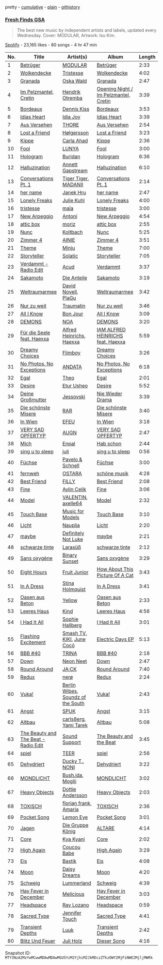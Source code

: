 pretty - [cumulative](/playlists/cumulative/37i9dQZF1DX2ddCYH6QIK5.md) - [plain](/playlists/plain/37i9dQZF1DX2ddCYH6QIK5) - [githistory](https://github.githistory.xyz/mackorone/spotify-playlist-archive/blob/main/playlists/plain/37i9dQZF1DX2ddCYH6QIK5)

### [Fresh Finds GSA](https://open.spotify.com/playlist/37i9dQZF1DX2ddCYH6QIK5)

> The best new music by independent artists and labels, updated every Wednesday\. Cover: MODULAR, Artwork: Isu Kim.

[Spotify](https://open.spotify.com/user/spotify) - 23,165 likes - 80 songs - 4 hr 47 min

| No. | Title | Artist(s) | Album | Length |
|---|---|---|---|---|
| 1 | [Betrüger](https://open.spotify.com/track/1Hdz3hMNCcHG5tkFXkqDJV) | [MODULAR](https://open.spotify.com/artist/1TfeVaGmZZFsee4J1IX1ot) | [Betrüger](https://open.spotify.com/album/7JT9IMasoenURcernB0wsn) | 2:33 |
| 2 | [Wolkendecke](https://open.spotify.com/track/1Z2ehKOEYW7i6Fb1DO7R6d) | [Tristesse](https://open.spotify.com/artist/4Yqf56U0faf6GElLDbmodd) | [Wolkendecke](https://open.spotify.com/album/4QJO7Lt4IDK8voPYyYKp9C) | 4:02 |
| 3 | [Granada](https://open.spotify.com/track/13zaYkkjtliAgZzK4TPC3i) | [Oska Wald](https://open.spotify.com/artist/4wXpbtNWJoFKDrNdpn3GUe) | [Granada](https://open.spotify.com/album/206hIggGHXiI2Svlm6kpAm) | 2:47 |
| 4 | [Im Pelzmantel, Cretin](https://open.spotify.com/track/6aWssJX3FUA6ZKW7DGZclZ) | [Hendrik Otremba](https://open.spotify.com/artist/4zSU3S9mKH0Fm5UVan7Lwq) | [Opening Night / Im Pelzmantel, Cretin](https://open.spotify.com/album/576cpjbkO1qEQIcUNEarDc) | 3:39 |
| 5 | [Bordeaux](https://open.spotify.com/track/0Z9UUmKD3v47decKhZSUtp) | [Dennis Kiss](https://open.spotify.com/artist/4AzVh8oUqLsirDq8DV72Gz) | [Bordeaux](https://open.spotify.com/album/4sj9qc1e4pISGPM9pgZy7U) | 3:53 |
| 6 | [Idias Heart](https://open.spotify.com/track/4VGSdePGb6nT4pSiPcMzWF) | [Idia Joy](https://open.spotify.com/artist/10Fn324oEYLUpy31yF6qdn) | [Idias Heart](https://open.spotify.com/album/3PzXk7BMB0saxqEHoubh5T) | 3:39 |
| 7 | [Aus Versehen](https://open.spotify.com/track/5Cbf6IvCxAVDe30eN8xpSX) | [THORE](https://open.spotify.com/artist/4r4K9z8DHNLLCc8ki4zQlc) | [Aus Versehen](https://open.spotify.com/album/0DKnHfkVsduQ3BqgFUPPeE) | 2:54 |
| 8 | [Lost a Friend](https://open.spotify.com/track/5caXgageFqvA8zELmKN4r7) | [Hølgersson](https://open.spotify.com/artist/2k0bO9lJMRhfgp76EHNNSa) | [Lost a Friend](https://open.spotify.com/album/572V1LjH5twTL1apGbJHHI) | 3:23 |
| 9 | [Kippe](https://open.spotify.com/track/7EEkf0j8wet1TBSclluGGH) | [Carla Ahad](https://open.spotify.com/artist/0ic9BGUoRMQidNxGoet7Ln) | [Kippe](https://open.spotify.com/album/6kbiR8fu64IB1LmGW7S32g) | 2:36 |
| 10 | [Fool](https://open.spotify.com/track/2n6d8M2SdikeId7Q0udvh8) | [LUNYA](https://open.spotify.com/artist/42NbfguO5qr3hJSahHb8kL) | [Fool](https://open.spotify.com/album/1zkgKmKl0xwGctO0NRo0wz) | 3:00 |
| 11 | [Hologram](https://open.spotify.com/track/23df8gbzAWOfsfUbXxQCDb) | [Buridan](https://open.spotify.com/artist/2mOHwtga6C4ES7wkxmmT4g) | [Hologram](https://open.spotify.com/album/7K1AACMxBSSTCoCKbUM8eG) | 6:36 |
| 12 | [Halluzination](https://open.spotify.com/track/2fdDMK5ANWPYHzPlfmvSig) | [Annett Gapstream](https://open.spotify.com/artist/1aRB0SZZ28qswBQ037uYvD) | [Halluzination](https://open.spotify.com/album/5NagXEhakJxCJwWvwiEQFO) | 6:10 |
| 13 | [Conversations Pt\. 1](https://open.spotify.com/track/65ze2N5uaFTZ0nEjPOlHvm) | [Tiger Tiger](https://open.spotify.com/artist/7KzFtKKM85VthpSH8QCvjH), [MADANII](https://open.spotify.com/artist/1RzGXB2manO8IeUxrPSG4f) | [Conversations Pt\. 1](https://open.spotify.com/album/6uqTYt7gVa0okOWbe4gEoq) | 2:14 |
| 14 | [her name](https://open.spotify.com/track/3YT7sk2Q1jL03lKS4Vidjo) | [Janek Hru](https://open.spotify.com/artist/7iLcpwTA6Q4Tq7eKg8qS3D) | [her name](https://open.spotify.com/album/5AVL6HPOgx7inEORmetMXP) | 2:47 |
| 15 | [Lonely Freaks](https://open.spotify.com/track/7txNpEyDrGtHE8f3kcPocs) | [Julie Kuhl](https://open.spotify.com/artist/1JYbVE0e5PZAna9Wf6pp4X) | [Lonely Freaks](https://open.spotify.com/album/6wXVwlibGV8nsKLmBZLCme) | 4:00 |
| 16 | [tristesse](https://open.spotify.com/track/1m5CNvawNLaWC5YBWF0sXQ) | [maïa](https://open.spotify.com/artist/3bcCrzlcDxhgXEsk5sqgmR) | [tristesse](https://open.spotify.com/album/6POvDmme72sKHApHzRqyzS) | 3:00 |
| 17 | [New Arpeggio](https://open.spotify.com/track/66grD2WtFKFiq6ymlfQQGP) | [Antoní](https://open.spotify.com/artist/7jP2bIZ5G2DD3JTgpulrWr) | [New Arpeggio](https://open.spotify.com/album/4kBSnFHk93aa53dcImMetU) | 4:54 |
| 18 | [attic box](https://open.spotify.com/track/3btitHAcDeV6xG5qBFzYBD) | [moriz](https://open.spotify.com/artist/6aUNyuqJyOYhSmq3tCjvG7) | [attic box](https://open.spotify.com/album/29jwmnwgVERjTcrfnk6dxB) | 2:55 |
| 19 | [Nunc](https://open.spotify.com/track/3VXiFyqU64Vi1On5GQo5CG) | [Koltbach](https://open.spotify.com/artist/7Gh2MFtYW3bviFGoult3NI) | [Nunc](https://open.spotify.com/album/4pSe5hlkdmJvaDCeJdMWCv) | 5:25 |
| 20 | [Zimmer 4](https://open.spotify.com/track/0ClAr95oTIz2yx8a1wIEdk) | [AINIE](https://open.spotify.com/artist/4ws7LzBaXuN1H5b8FbLxqS) | [Zimmer 4](https://open.spotify.com/album/0cYDzYxefBdbrAz90EJSoT) | 3:51 |
| 21 | [Theme](https://open.spotify.com/track/072WESirySllVZwIpbtNTY) | [Minju](https://open.spotify.com/artist/7LuJRgbeA8VCUqO0i6VlK6) | [Theme](https://open.spotify.com/album/54LHsjAXVvwCps17wOMGf1) | 7:00 |
| 22 | [Storyteller](https://open.spotify.com/track/2hWkEkHNeR1xCTbNKYWX6D) | [Solatic](https://open.spotify.com/artist/61Lu3t06G6EPp61PovXqfm) | [Storyteller](https://open.spotify.com/album/3A2GoNrK3bQVtZTtFFq3OY) | 7:05 |
| 23 | [Verdammt \- Radio Edit](https://open.spotify.com/track/6B8hCZtANfdTrU4y9P9R5i) | [Acud](https://open.spotify.com/artist/6nkfC5ET7sPeZHTZN5X78N) | [Verdammt](https://open.spotify.com/album/3f9JcIzhjRr3h58sJOt2qT) | 3:37 |
| 24 | [Sakamoto](https://open.spotify.com/track/5NddYTqn8nDxfgxpH2eS3s) | [Die Anteile](https://open.spotify.com/artist/7yFn4E4Lun7lW0hwOr7n0M) | [Sakamoto](https://open.spotify.com/album/7rRfYJuuIh1bGY9wEl62LZ) | 3:19 |
| 25 | [Weltraumarmee](https://open.spotify.com/track/3PjRZwzojOxrgZBjhNW7sz) | [David Novell](https://open.spotify.com/artist/6hPMWScKjeP9uCSYBQwOlt), [PlaGu](https://open.spotify.com/artist/1A3DOlWYUWbm9NQ4fIuXUD) | [Weltraumarmee](https://open.spotify.com/album/0bZKU0cvyL2M4poWpIJq77) | 3:42 |
| 26 | [Nur zu weit](https://open.spotify.com/track/6aIHRl2E7HJ148v0zSE5xq) | [Traumatin](https://open.spotify.com/artist/7a3E1IT2qaGIq6M4cW2NtV) | [Nur zu weit](https://open.spotify.com/album/1kRSNpQb8JDBBH5g4scIg1) | 3:46 |
| 27 | [All I Know](https://open.spotify.com/track/5WCv12YmfSf1j3SoswLryE) | [Bon Jour](https://open.spotify.com/artist/5roPkeVjygRQYcEyCoj4XA) | [All I Know](https://open.spotify.com/album/1pTiNWMK1b1kfL624Q3582) | 3:09 |
| 28 | [DEMONS](https://open.spotify.com/track/1m9esVBIT1EMcKF3hRot6I) | [NOA](https://open.spotify.com/artist/7m9NX0O3pL0wL2DJNCiKOd) | [DEMONS](https://open.spotify.com/album/5QApd87hTqy2Mm8PuHXJpw) | 3:20 |
| 29 | [Für die Seele feat\. Haexxa](https://open.spotify.com/track/2fKUMYknbSWF7WOKwMQUZE) | [Alfred Heinrichs](https://open.spotify.com/artist/6kzCLJOC7MU8mAbhIJNpIo), [Haexxa](https://open.spotify.com/artist/0GY1LiRaEjFG0n8rP8wvrC) | [IAM ALFRED HEINRICHS feat\. Haexxa](https://open.spotify.com/album/1Cr9a95UD5guifadqpth5N) | 5:59 |
| 30 | [Dreamy Choices](https://open.spotify.com/track/69Q1bQjUYgC4EjOdrKmzGG) | [Flimboy](https://open.spotify.com/artist/5EX8UexhWMMxPVU28DzdDb) | [Dreamy Choices](https://open.spotify.com/album/6Sz65Ba0zcJZOcLma5NXnW) | 3:26 |
| 31 | [No Photos, No Exceptions](https://open.spotify.com/track/37v22hAV0P456DgqO2EbzY) | [ANDATA](https://open.spotify.com/artist/4EWtOuG1AiHXvrd9LtEnzQ) | [No Photos, No Exceptions](https://open.spotify.com/album/30kw1sPlIF1YXVcLRb5ENo) | 6:18 |
| 32 | [Egal](https://open.spotify.com/track/7j3TJZmMxQ9BHqRDbmRUbe) | [Theo](https://open.spotify.com/artist/71ZxzZ1l8fkfZGoR1bwDiL) | [Egal](https://open.spotify.com/album/3JgLSTtv3UXYRchu3nY428) | 2:01 |
| 33 | [Desire](https://open.spotify.com/track/7BFEDDCUYqYXnVH5ItVvOo) | [Etur Usheo](https://open.spotify.com/artist/5cHZZkVwn3o4NGj7XJ1Cxg) | [Desire](https://open.spotify.com/album/0T9t94ZmiwFdMybdAi213o) | 5:52 |
| 34 | [Deine Großmutter](https://open.spotify.com/track/30hYXOMkOuMXH1SnQh9Ms6) | [Jessovski](https://open.spotify.com/artist/2XoogShjNMoUmUtzTQ406F) | [Nie Wieder Drama](https://open.spotify.com/album/4egs9wn5oB1RzBzQ1M3jpN) | 3:39 |
| 35 | [Die schönste Misere](https://open.spotify.com/track/4C7Ws7OAAfZq5dYZZ2W9aa) | [RAR](https://open.spotify.com/artist/0ms1soCPtzKiqFMK198lya) | [Die schönste Misere](https://open.spotify.com/album/4cYGjze1LpkmR0IzHVYYHu) | 3:40 |
| 36 | [In Wien](https://open.spotify.com/track/1RYCNpPtO92fmzwhcjIMvc) | [EFEU](https://open.spotify.com/artist/14UJG62vzo0BZqU1x813OC) | [In Wien](https://open.spotify.com/album/23ZN8T8Z3Q4fDEkGeQmxJ0) | 3:18 |
| 37 | [VERY SAD OPFERTYP](https://open.spotify.com/track/78E7hEa5130fVJMwQYCiO3) | [AUGN](https://open.spotify.com/artist/1kgwADR31NnmIwAfqffBo4) | [VERY SAD OPFERTYP](https://open.spotify.com/album/054y1HNR796eDAZsXbEMAn) | 2:47 |
| 38 | [Mich](https://open.spotify.com/track/5fsuJIbKoH7e6U7g7oJ59C) | [Enpal](https://open.spotify.com/artist/4Ntuik2JrTOJV6qM1r6PSv) | [Hab schon](https://open.spotify.com/album/4HDLiYxuYulZULlogWhz7L) | 2:44 |
| 39 | [sing u to sleep](https://open.spotify.com/track/2aWvfZyUsQ7uPuInlRzeD2) | [juli](https://open.spotify.com/artist/5487GXfTBjjtBLxVEC9BbV) | [sing u to sleep](https://open.spotify.com/album/10P0XiTWM9rPe7O67q9jt2) | 0:56 |
| 40 | [Füchse](https://open.spotify.com/track/6pYc06ZDKBe10F1q9jVvaM) | [Pavelo & Schnell](https://open.spotify.com/artist/5oVoWoqOwASa3ln6kTdnD4) | [Füchse](https://open.spotify.com/album/1PrCxyRaSVpGZfbxzXTNL6) | 3:00 |
| 41 | [fernweh](https://open.spotify.com/track/4sqs6lmuuRV2zqZUHTtnfx) | [OSTARA](https://open.spotify.com/artist/2Qg4QCqfUMXW4dxkTRZ14j) | [schöne musik](https://open.spotify.com/album/5fhU9OVOUg7ZEu4Ebo9DHy) | 4:28 |
| 42 | [Best Friend](https://open.spotify.com/track/4T0pOKQQALRNnoitN7offQ) | [FILLY](https://open.spotify.com/artist/78lCJYozxlzWtocLnPKZ0f) | [Best Friend](https://open.spotify.com/album/7mTBGOVnDRaC3yl0ih3CHg) | 2:08 |
| 43 | [Fine](https://open.spotify.com/track/0EnCciz3RqzRsO2KPVSMeT) | [Aylin Celik](https://open.spotify.com/artist/4VXfrQlYdAe5DZ04GQevRa) | [Fine](https://open.spotify.com/album/10dIPnfJKXAspXPBzgTJ1v) | 3:06 |
| 44 | [Model](https://open.spotify.com/track/03v3SoIdJUTyX0IQSOEzdc) | [VALENTIN](https://open.spotify.com/artist/4S0lBY3WbWoZoDtVbKtxBF), [axelle64](https://open.spotify.com/artist/4r5qZBcK3h5bmcalQtXbWB) | [Model](https://open.spotify.com/album/16lYaRj49ot04pViDsSTqf) | 2:32 |
| 45 | [Touch Base](https://open.spotify.com/track/6PGrQOOjHVqollpiX60S5g) | [Music for Models](https://open.spotify.com/artist/3vNfLZNrzaxuAeo6DKcjJM) | [Touch Base](https://open.spotify.com/album/26FaiDcEI2UDwpelJu2Aah) | 3:10 |
| 46 | [Licht](https://open.spotify.com/track/58z9x356iEUiX0huSmQ4ru) | [Nauplia](https://open.spotify.com/artist/2iWLvtf0O9f4Xgwx1ojVTZ) | [Licht](https://open.spotify.com/album/4P5d8zpHAhzXygEOdgbehD) | 2:20 |
| 47 | [maybe](https://open.spotify.com/track/40RUjUCr5WIm3z1U6ARcRC) | [Definitely Not Luke](https://open.spotify.com/artist/4Oxu8bs0EB64KkSBGOLlkt) | [maybe](https://open.spotify.com/album/4uGl8tZGNca1TIReggiwlX) | 2:21 |
| 48 | [schwarze tinte](https://open.spotify.com/track/4IKf2OrL9xVm0Bg5FuOmC7) | [Larasüß](https://open.spotify.com/artist/2cWGRFVeeT6tNcB9FJlKak) | [schwarze tinte](https://open.spotify.com/album/1Rl1vH2nbUx0fZ5JGRsuvj) | 2:12 |
| 49 | [Sans oxygène](https://open.spotify.com/track/0mVCcqZcHUoGAwI7towUJ7) | [Binary Sunset](https://open.spotify.com/artist/6N0OrLKxGISopTNME8rf14) | [Sans oxygène](https://open.spotify.com/album/0BKG6YM0xnmm5vlILohlMV) | 3:29 |
| 50 | [Eight Hours](https://open.spotify.com/track/0G6I2K2DU70tZkrdVZ3hxZ) | [Fruit Junior](https://open.spotify.com/artist/4qNHQ7M4r3z1jEKUyH8NiN) | [How About This Picture Of A Cat](https://open.spotify.com/album/7es9gg8c5hl6lgy7HsgbgU) | 3:43 |
| 51 | [In A Dress](https://open.spotify.com/track/3xFuUawZfrjPdZZR9hJeJd) | [Stina Holmquist](https://open.spotify.com/artist/5PimmrUrpvEgfhh1ZJwmpY) | [In A Dress](https://open.spotify.com/album/6mxuaAsmg4aD2d0b7XXdPN) | 3:41 |
| 52 | [Oasen aus Beton](https://open.spotify.com/track/4FdBzucjtVBglF8SR6kz7l) | [Yellow](https://open.spotify.com/artist/7zjrMyYoQlzR3h32TW6gxZ) | [Oasen aus Beton](https://open.spotify.com/album/2mIiJXegxXcGa8LFIp8URd) | 2:33 |
| 53 | [Leeres Haus](https://open.spotify.com/track/4nsodT0Ifmgjwq2MRidCJv) | [Kind](https://open.spotify.com/artist/17xOXfjwwBku3bnlraoLDI) | [Leeres Haus](https://open.spotify.com/album/5YJYw9FLIixneYORcZPuje) | 4:56 |
| 54 | [I Had It All](https://open.spotify.com/track/0zQIx6PWtZ7PtAFFkNR9LP) | [Sophie Hallberg](https://open.spotify.com/artist/5yXGV9tUS2AkJ8E464zwfF) | [I Had It All](https://open.spotify.com/album/0iDh4uktO7sKTrimguKfRU) | 3:01 |
| 55 | [Flashing Excitement](https://open.spotify.com/track/1nCJHaPHWNcBjwAJxnLdo7) | [Smash TV](https://open.spotify.com/artist/1VUgV5TXOldN4yUTiIjJbP), [KIKI](https://open.spotify.com/artist/2A3UPT7S17kkDFwCKfQ6ez), [June Cocó](https://open.spotify.com/artist/0g3Rqfcl1SIoXRZRF0uAGg) | [Electric Days EP](https://open.spotify.com/album/4bxpcVPORPJpgwvMKixl4a) | 5:13 |
| 56 | [BBB \#40](https://open.spotify.com/track/75UAvAAZnHbKvkrC3kKdfN) | [TRINA](https://open.spotify.com/artist/7hLQp9nd2WwuSd9urqu3pJ) | [BBB \#40](https://open.spotify.com/album/5LuB1rFFATNhE2yKo17Stq) | 2:18 |
| 57 | [Down](https://open.spotify.com/track/5guo8TwbQXq9oxVZIKNm5O) | [Neon Neet](https://open.spotify.com/artist/5GIYsEtFCzSQxFLmBW6Ri0) | [Down](https://open.spotify.com/album/4rFKLD044q352JelD1AARX) | 2:47 |
| 58 | [Round Around](https://open.spotify.com/track/1zPssv4lqLQEm1AawunhoS) | [JA:CK](https://open.spotify.com/artist/33roiDwMgXEydzvBwn9NR7) | [Round Around](https://open.spotify.com/album/5zimKf9QPGPHWY6bpz4CDp) | 7:40 |
| 59 | [Redux](https://open.spotify.com/track/75DXlX1UhXLaCL8266arxL) | [nerø](https://open.spotify.com/artist/4NTzAb63RDT3yUcOSXlP5H) | [Redux](https://open.spotify.com/album/0b5r4vfvbVrlBsrNOzrw5c) | 2:24 |
| 60 | [Vuka!](https://open.spotify.com/track/19vn6BU72dB0IIA8G6LsBW) | [Berlin Wibes](https://open.spotify.com/artist/6f11OTSw8tFLnVkuoDcVUe), [Soundz of the South](https://open.spotify.com/artist/5PS6bbC5cXexJCwX3QPcgU) | [Vuka!](https://open.spotify.com/album/4EsJNgGMShrHYhR4BIN13S) | 2:43 |
| 61 | [Angst](https://open.spotify.com/track/03Pl0rEvXTzriTn07lykLd) | [SPUK](https://open.spotify.com/artist/7KiwsnLFaUGLga5bmIu3kd) | [Angst](https://open.spotify.com/album/29F5AbwqtV1XnEd9ELoCnX) | 3:15 |
| 62 | [Altbau](https://open.spotify.com/track/2bPB5aL4jH4CbSC0gbFSAC) | [carls8erg](https://open.spotify.com/artist/4nZDWhkKuOHrd6OxwoslWp), [Yami Tarek](https://open.spotify.com/artist/01RCUa4hnfkFVGKvg4Nu0z) | [Altbau](https://open.spotify.com/album/4EF9cdooeKayIHbQQkzYam) | 5:08 |
| 63 | [The Beauty and The Beat \- Radio Edit](https://open.spotify.com/track/2ymIkRgZYYMrwiFOtoRuE0) | [Sound Support](https://open.spotify.com/artist/4m837NfydgrNAAeZJHFpxn) | [The Beauty and the Beat](https://open.spotify.com/album/6p0pJuq0d9YUC2AYd3Cviw) | 3:45 |
| 64 | [spiel](https://open.spotify.com/track/15eanqdJlpD7rz5o1aTN6O) | [TEER](https://open.spotify.com/artist/6DAoPIKbym8tpSn4cAffWv) | [spiel](https://open.spotify.com/album/6OyeNw5pm3Immt9nZ9PKvO) | 2:56 |
| 65 | [Dehydriert](https://open.spotify.com/track/3yhUlZhAtpZaDCMRAs6o7E) | [Ducky T.](https://open.spotify.com/artist/7KJl09yTcrdozkPujCvBxC), [NONI](https://open.spotify.com/artist/224ViDqdVyhQAga2BystL6) | [Dehydriert](https://open.spotify.com/album/6pufZ7riNQKe2uScphmKeI) | 3:22 |
| 66 | [MONDLICHT](https://open.spotify.com/track/2FSK3jttHrWDlVA3DigDPg) | [Bush.ida](https://open.spotify.com/artist/015bIyYjjyqiy9C74fBLGF), [Moglii](https://open.spotify.com/artist/0lIIsJafIVVi3ruN2vFzpS) | [MONDLICHT](https://open.spotify.com/album/4yDyWOKjSLyruosIWQ7usx) | 3:02 |
| 67 | [Heavy Objects](https://open.spotify.com/track/1c0d5wHErcFhwakR16NoDr) | [Dottie Andersson](https://open.spotify.com/artist/360qeHf7kan9K9bKFPNwVM) | [Heavy Objects](https://open.spotify.com/album/41SYoR26RSoK1Dd6WA57bm) | 2:03 |
| 68 | [TOXISCH](https://open.spotify.com/track/0WkO9mCwx4nVN1gexEm22W) | [florian frank](https://open.spotify.com/artist/1gROtFXUw3buMIAD77pEuK), [Amaria](https://open.spotify.com/artist/0ivOZEy6bTZX9j5utjbdW1) | [TOXISCH](https://open.spotify.com/album/5VATJMeTPJP2WyJyBfldud) | 2:36 |
| 69 | [Pocket Song](https://open.spotify.com/track/1XFmCNvt7iqsRiv4ssrWb6) | [Lemon Eye](https://open.spotify.com/artist/0TWRk3ga3JAtCHFyGZFWiT) | [Pocket Song](https://open.spotify.com/album/0POFRStlhaPhBE2auFFhUN) | 3:01 |
| 70 | [Jagen](https://open.spotify.com/track/3SoRTfoCmMsGbmJro8YT2I) | [Die Gruppe König](https://open.spotify.com/artist/2G6TxtGYxSQreE5jk6w3eO) | [ALTARE](https://open.spotify.com/album/2C5JN9X6sONdXFgRwk0aOF) | 4:14 |
| 71 | [Core](https://open.spotify.com/track/72T42XJjVprSTUoQVrnPMt) | [Kya Kyani](https://open.spotify.com/artist/4NtIkF6oybp3yfB1PUDYYL) | [Core](https://open.spotify.com/album/7vpe5uEzl2S7n4c6pmiV09) | 2:02 |
| 72 | [High Again](https://open.spotify.com/track/6suMLfjKlzmYgPb5SiV0Rs) | [Coucou Babe](https://open.spotify.com/artist/64oYZ9wab5dkE4IrGVwPz0) | [High Again](https://open.spotify.com/album/4eLCLiwRIQGAqMUk1VRafi) | 3:29 |
| 73 | [Eis](https://open.spotify.com/track/6BdWzzvdEYfFYwngo1vsHq) | [Bastik](https://open.spotify.com/artist/3QHkNmUFDucSq7w4OnX8aY) | [Eis](https://open.spotify.com/album/6G3JhXM9SJYvB1v22RfIJl) | 4:08 |
| 74 | [Moon](https://open.spotify.com/track/2DBD8h2QL9IwLBvwqKGwsV) | [Daisy Dreams](https://open.spotify.com/artist/6TIvQNhq6REjz0XODFtyv0) | [Moon](https://open.spotify.com/album/6umOJUFPsLL61uMz9EWlfc) | 4:20 |
| 75 | [Schweig](https://open.spotify.com/track/2oxLIdAVPK5Uygb2dmUvyK) | [Lummerland](https://open.spotify.com/artist/53RAdhWDbQ0CqzWyfrNLcP) | [Schweig](https://open.spotify.com/album/5o1JzyOlFodAeEN3HvmS23) | 4:39 |
| 76 | [Hay Fever in December](https://open.spotify.com/track/3CvhQgyyEetsufUbsTXnfA) | [Melicious](https://open.spotify.com/artist/62uR1xRDa5dv0KmWMgEQvH) | [Hay Fever in December](https://open.spotify.com/album/3qj5o0BGIMQ6KOFK3xk96D) | 3:03 |
| 77 | [Headspace](https://open.spotify.com/track/79E4lV4arM5mzG8nwoNwkI) | [Ray Lozano](https://open.spotify.com/artist/1lqO9zpSZ9iEkgEgJqc443) | [Headspace](https://open.spotify.com/album/1vx0GzKfansFH2pv3aW4Un) | 0:59 |
| 78 | [Sacred Type](https://open.spotify.com/track/4Huu3YdsOUkubcMqVramYl) | [Jennifer Touch](https://open.spotify.com/artist/2RTTomV6iq54PkO0g3KLOO) | [Sacred Type](https://open.spotify.com/album/4AWSQz9jY2vFf6kMdyLSz6) | 4:41 |
| 79 | [Transient Depths](https://open.spotify.com/track/33xs9s6sGzKcdRHNT0bkIz) | [Luuk](https://open.spotify.com/artist/1TOVIIT47c5if1gCL5Wj53) | [Transient Depths](https://open.spotify.com/album/66dzSfQvIBl3yWfPOxAXSy) | 2:42 |
| 80 | [Blitz Und Feuer](https://open.spotify.com/track/0txsbML07fhtjr9cgZ9Zw4) | [Juli Holz](https://open.spotify.com/artist/7M7vQv8K3CLzWRK6urf1aJ) | [Dieser Song](https://open.spotify.com/album/30moaI7FlmFu188p5zPLL9) | 4:16 |

Snapshot ID: `MTY3NzA2MzYwMCwwMDAwMDAwMGU5YzM2YjhiM2JkMDczZTkzOWY2MjFiNWE2MjljMWRk`
